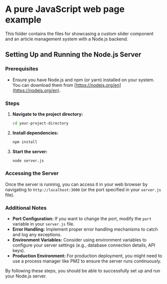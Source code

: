 # A pure JavaScript web page example

This folder contains the files for showcasing a custom slider component and an article management system with a Node.js backend.
 
## Setting Up and Running the Node.js Server

### Prerequisites
* Ensure you have Node.js and npm (or yarn) installed on your system. You can download them from [https://nodejs.org/en](https://nodejs.org/en).

### Steps
1. **Navigate to the project directory:**
   ```bash
   cd your-project-directory
   ```

2. **Install dependencies:**
   ```bash
   npm install
   ```

3. **Start the server:**
   ```bash
   node server.js
   ```

### Accessing the Server
Once the server is running, you can access it in your web browser by navigating to `http://localhost:3000` (or the port specified in your `server.js` file).

### Additional Notes
* **Port Configuration:** If you want to change the port, modify the `port` variable in your `server.js` file.
* **Error Handling:** Implement proper error handling mechanisms to catch and log any exceptions.
* **Environment Variables:** Consider using environment variables to configure your server settings (e.g., database connection details, API keys).
* **Production Environment:** For production deployment, you might need to use a process manager like PM2 to ensure the server runs continuously.

By following these steps, you should be able to successfully set up and run your Node.js server.
